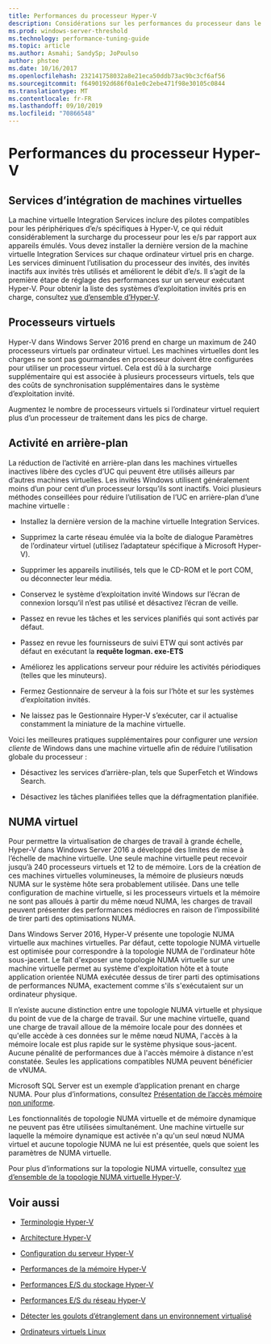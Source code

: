 ```yaml
---
title: Performances du processeur Hyper-V
description: Considérations sur les performances du processeur dans le réglage des performances Hyper-V
ms.prod: windows-server-threshold
ms.technology: performance-tuning-guide
ms.topic: article
ms.author: Asmahi; SandySp; JoPoulso
author: phstee
ms.date: 10/16/2017
ms.openlocfilehash: 232141758032a8e21eca50ddb73ac9bc3cf6af56
ms.sourcegitcommit: f6490192d686f0a1e0c2ebe471f98e30105c0844
ms.translationtype: MT
ms.contentlocale: fr-FR
ms.lasthandoff: 09/10/2019
ms.locfileid: "70866548"
---
```

# <a name="hyper-v-processor-performance"></a>Performances du processeur Hyper-V


## <a name="virtual-machine-integration-services"></a>Services d’intégration de machines virtuelles

La machine virtuelle Integration Services inclure des pilotes compatibles pour les périphériques d’e/s spécifiques à Hyper-V, ce qui réduit considérablement la surcharge du processeur pour les e/s par rapport aux appareils émulés. Vous devez installer la dernière version de la machine virtuelle Integration Services sur chaque ordinateur virtuel pris en charge. Les services diminuent l’utilisation du processeur des invités, des invités inactifs aux invités très utilisés et améliorent le débit d’e/s. Il s’agit de la première étape de réglage des performances sur un serveur exécutant Hyper-V. Pour obtenir la liste des systèmes d’exploitation invités pris en charge, consultez [vue d’ensemble d’Hyper-V](https://technet.microsoft.com/library/hh831531.aspx).

## <a name="virtual-processors"></a>Processeurs virtuels

Hyper-V dans Windows Server 2016 prend en charge un maximum de 240 processeurs virtuels par ordinateur virtuel. Les machines virtuelles dont les charges ne sont pas gourmandes en processeur doivent être configurées pour utiliser un processeur virtuel. Cela est dû à la surcharge supplémentaire qui est associée à plusieurs processeurs virtuels, tels que des coûts de synchronisation supplémentaires dans le système d’exploitation invité.

Augmentez le nombre de processeurs virtuels si l’ordinateur virtuel requiert plus d’un processeur de traitement dans les pics de charge.

## <a name="background-activity"></a>Activité en arrière-plan

La réduction de l’activité en arrière-plan dans les machines virtuelles inactives libère des cycles d’UC qui peuvent être utilisés ailleurs par d’autres machines virtuelles. Les invités Windows utilisent généralement moins d’un pour cent d’un processeur lorsqu’ils sont inactifs. Voici plusieurs méthodes conseillées pour réduire l’utilisation de l’UC en arrière-plan d’une machine virtuelle :

-   Installez la dernière version de la machine virtuelle Integration Services.

-   Supprimez la carte réseau émulée via la boîte de dialogue Paramètres de l’ordinateur virtuel (utilisez l’adaptateur spécifique à Microsoft Hyper-V).

-   Supprimer les appareils inutilisés, tels que le CD-ROM et le port COM, ou déconnecter leur média.

-   Conservez le système d’exploitation invité Windows sur l’écran de connexion lorsqu’il n’est pas utilisé et désactivez l’écran de veille.

-   Passez en revue les tâches et les services planifiés qui sont activés par défaut.

-   Passez en revue les fournisseurs de suivi ETW qui sont activés par défaut en exécutant la **requête logman. exe-ETS**

-   Améliorez les applications serveur pour réduire les activités périodiques (telles que les minuteurs).

-   Fermez Gestionnaire de serveur à la fois sur l’hôte et sur les systèmes d’exploitation invités.

-   Ne laissez pas le Gestionnaire Hyper-V s’exécuter, car il actualise constamment la miniature de la machine virtuelle.

Voici les meilleures pratiques supplémentaires pour configurer une *version cliente* de Windows dans une machine virtuelle afin de réduire l’utilisation globale du processeur :

-   Désactivez les services d’arrière-plan, tels que SuperFetch et Windows Search.

-   Désactivez les tâches planifiées telles que la défragmentation planifiée.

## <a name="virtual-numa"></a>NUMA virtuel

Pour permettre la virtualisation de charges de travail à grande échelle, Hyper-V dans Windows Server 2016 a développé des limites de mise à l’échelle de machine virtuelle. Une seule machine virtuelle peut recevoir jusqu’à 240 processeurs virtuels et 12 to de mémoire. Lors de la création de ces machines virtuelles volumineuses, la mémoire de plusieurs nœuds NUMA sur le système hôte sera probablement utilisée. Dans une telle configuration de machine virtuelle, si les processeurs virtuels et la mémoire ne sont pas alloués à partir du même nœud NUMA, les charges de travail peuvent présenter des performances médiocres en raison de l’impossibilité de tirer parti des optimisations NUMA.

Dans Windows Server 2016, Hyper-V présente une topologie NUMA virtuelle aux machines virtuelles. Par défaut, cette topologie NUMA virtuelle est optimisée pour correspondre à la topologie NUMA de l'ordinateur hôte sous-jacent. Le fait d'exposer une topologie NUMA virtuelle sur une machine virtuelle permet au système d'exploitation hôte et à toute application orientée NUMA exécutée dessus de tirer parti des optimisations de performances NUMA, exactement comme s'ils s'exécutaient sur un ordinateur physique.

Il n’existe aucune distinction entre une topologie NUMA virtuelle et physique du point de vue de la charge de travail. Sur une machine virtuelle, quand une charge de travail alloue de la mémoire locale pour des données et qu'elle accède à ces données sur le même nœud NUMA, l'accès à la mémoire locale est plus rapide sur le système physique sous-jacent. Aucune pénalité de performances due à l'accès mémoire à distance n'est constatée. Seules les applications compatibles NUMA peuvent bénéficier de vNUMA.

Microsoft SQL Server est un exemple d’application prenant en charge NUMA. Pour plus d’informations, consultez [Présentation de l’accès mémoire non uniforme](https://technet.microsoft.com/library/ms178144.aspx).

Les fonctionnalités de topologie NUMA virtuelle et de mémoire dynamique ne peuvent pas être utilisées simultanément. Une machine virtuelle sur laquelle la mémoire dynamique est activée n'a qu'un seul nœud NUMA virtuel et aucune topologie NUMA ne lui est présentée, quels que soient les paramètres de NUMA virtuelle.

Pour plus d’informations sur la topologie NUMA virtuelle, consultez [vue d’ensemble de la topologie NUMA virtuelle Hyper-V](https://technet.microsoft.com/library/dn282282.aspx).

## <a name="see-also"></a>Voir aussi

-   [Terminologie Hyper-V](terminology.md)

-   [Architecture Hyper-V](architecture.md)

-   [Configuration du serveur Hyper-V](configuration.md)

-   [Performances de la mémoire Hyper-V](memory-performance.md)

-   [Performances E/S du stockage Hyper-V](storage-io-performance.md)

-   [Performances E/S du réseau Hyper-V](network-io-performance.md)

-   [Détecter les goulots d’étranglement dans un environnement virtualisé](detecting-virtualized-environment-bottlenecks.md)

-   [Ordinateurs virtuels Linux](linux-virtual-machine-considerations.md)
